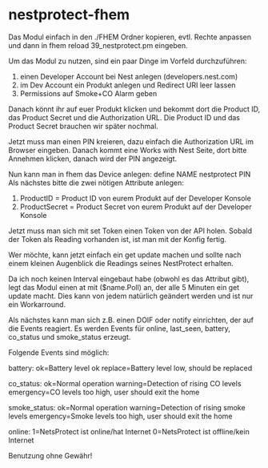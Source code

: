 # nestprotect-fhem

Das Modul einfach in den ./FHEM Ordner kopieren, evtl. Rechte anpassen und dann in fhem reload 39_nestprotect.pm eingeben.

Um das Modul zu nutzen, sind ein paar Dinge im Vorfeld durchzuführen:

1. einen Developer Account bei Nest anlegen (developers.nest.com)
2. im Dev Account ein Produkt anlegen und Redirect URI leer lassen
3. Permissions auf Smoke+CO Alarm geben

Danach könnt ihr auf euer Produkt klicken und bekommt dort die Product ID, das Product Secret und die Authorization URL.
Die Product ID und das Product Secret brauchen wir später nochmal.

Jetzt muss man einen PIN kreieren, dazu einfach die Authorization URL im Browser eingeben.
Danach kommt eine Works with Nest Seite, dort bitte Annehmen klicken, danach wird der PIN angezeigt.

Nun kann man in fhem das Device anlegen: define NAME nestprotect PIN
Als nächstes bitte die zwei nötigen Attribute anlegen:
1. ProductID = Product ID von eurem Produkt auf der Developer Konsole 
2. ProductSecret = Product Secret von eurem Produkt auf der Developer Konsole

Jetzt muss man sich mit set Token einen Token von der API holen.
Sobald der Token als Reading vorhanden ist, ist man mit der Konfig fertig.

Wer möchte, kann jetzt einfach ein get update machen und sollte nach einem kleinen Augenblick die Readings seines NestProtect erhalten.

Da ich noch keinen Interval eingebaut habe (obwohl es das Attribut gibt), legt das Modul einen at mit ($name.Poll) an, der alle 5 Minuten ein get update macht. Dies kann von jedem natürlich geändert werden und ist nur ein Workarround.

Als nächstes kann man sich z.B. einen DOIF oder notify einrichten, der auf die Events reagiert.
Es werden Events für online, last_seen, battery, co_status und smoke_status erzeugt.

Folgende Events sind möglich:

battery:
ok=Battery level ok
replace=Battery level low, should be replaced

co_status:
ok=Normal operation
warning=Detection of rising CO levels
emergency=CO levels too high, user should exit the home

smoke_status:
ok=Normal operation
warning=Detection of rising smoke levels
emergency=Smoke levels too high, user should exit the home

online:
1=NetsProtect ist online/hat Internet
0=NetsProtect ist offline/kein Internet

Benutzung ohne Gewähr!
